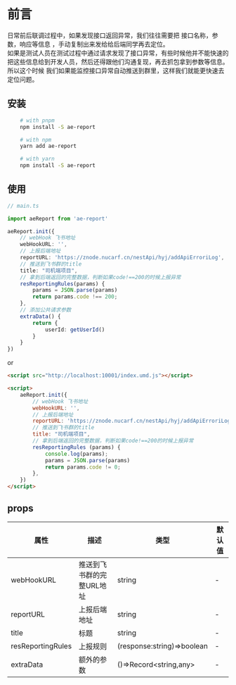 # 前言

日常前后联调过程中，如果发现接口返回异常，我们往往需要把 接口名称，参数，响应等信息 ，手动复制出来发给给后端同学再去定位。  
如果是测试人员在测试过程中通过请求发现了接口异常，有些时候他并不能快速的把这些信息给到开发人员，然后还得跟他们沟通复现，再去抓包拿到参数等信息。  
所以这个时候 我们如果能监控接口异常自动推送到群里，这样我们就能更快速去定位问题。

## 安装

``` bash 
	# with pnpm 
	npm install -S ae-report 

	# with npm 
	yarn add ae-report 

	# with yarn 
	npm install -S ae-report 
```

## 使用 

```typescript
// main.ts

import aeReport from 'ae-report'

aeReport.init({
	// webHook 飞书地址
	webHookURL: '',
	// 上报后端地址
	reportURL: 'https://znode.nucarf.cn/nestApi/hyj/addApiErroriLog',
	// 推送到飞书群的title
	title: "司机端项目",
	// 拿到后端返回的完整数据，判断如果code!==200的时候上报异常
	resReportingRules(params) {
		params = JSON.parse(params)
		return params.code !== 200;
	},
	// 添加公共请求参数
	extraData() {
		return {
			userId: getUserId()
		}
	}
})

```

or 

```html
<script src="http://localhost:10001/index.umd.js"></script>

<script>
    aeReport.init({
        // webHook 飞书地址
        webHookURL: '',
        // 上报后端地址
        reportURL: 'https://znode.nucarf.cn/nestApi/hyj/addApiErroriLog',
        // 推送到飞书群的title
        title: "司机端项目",
        // 拿到后端返回的完整数据，判断如果code!==200的时候上报异常
        resReportingRules (params) {
            console.log(params);
            params = JSON.parse(params)
            return params.code != 0;
        },
    })
</script>
```


## props

| 属性    | 描述    | 类型    |  默认值    | 
| ------- | ------ | -------|  -------| 
|  webHookURL  | 推送到飞书群的完整URL地址   | string  |  -  | 
|  reportURL  | 上报后端地址   | string  |  -  | 
|  title  | 标题   | string  |  -  | 
|  resReportingRules  | 上报规则   | (response:string)=>boolean  |  -  | 
|  extraData  | 额外的参数   | ()=>Record<string,any>  |  -  | 
